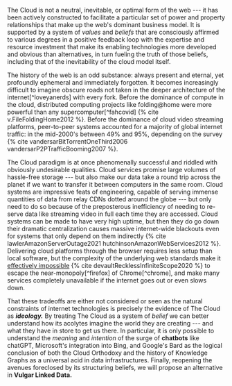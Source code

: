The Cloud is not a neutral, inevitable, or optimal form of the web --- it has been actively constructed to facilitate a particular set of power and property relationships that make up the web's dominant business model. It is supported by a system of *values* and *beliefs* that are consciously affirmed to various degrees in a positive feedback loop with the expertise and resource investment that make its enabling technologies more developed and obvious than alternatives, in turn fueling the truth of those beliefs, including that of the inevitability of the cloud model itself. 

The history of the web is an odd substance: always present and eternal, yet profoundly ephemeral and immediately forgotten. It becomes increasingly difficult to imagine obscure roads not taken in the deeper architecture of the internet[^loveyanerds] with every fork. Before the dominance of compute in the cloud, distributed computing projects like folding@home were more powerful than any supercomputer[^fahcovid] {% cite v.FileFoldingHome2012 %}. Before the dominance of cloud video streaming platforms, peer-to-peer systems accounted for a majority of global internet traffic: in the mid-2000's between 49% and 95%, depending on the survey {% cite vandersarBitTorrentOneThird2006 vandersarP2PTrafficBooming2007 %}. 

The Cloud paradigm is at once phenomenally successful and riddled with obviously undesirable qualities. Cloud services promise large volumes of hassle-free storage --- but also make our data take a round trip across the planet if we want to transfer it between computers in the same room. Cloud systems are impressive feats of engineering, capable of serving immense quantities of data from relay CDNs dotted around the globe --- but only need to do so because of the preposterous inefficiency of needing to re-serve data like streaming video in full each time they are accessed. Cloud systems can be made to have very high uptime, but then they do go down their dramatic centralization causes massive internet-wide blackouts even for systems that only depend on them indirectly {% cite lawlerAmazonServerOutage2021 hutchinsonAmazonWebServices2012 %}. Delivering cloud platforms through the browser requires less setup than local software, but the complexity of the underlying web standards make it [effectively impossible](https://drewdevault.com/2020/03/18/Reckless-limitless-scope.html) {% cite devaultRecklessInfiniteScope2020 %} to escape the near-monopoly[^firefox] of Chrome[^chrome], and make many services completely unavailable if the internet goes out or even slows down.

That these tradeoffs are either not considered or seen as the natural constraints of internet technologies is precisely the evidence of The Cloud as ***ideology.*** By treating The Cloud as a system of *belief* we can better understand how its acolytes imagine the world they are creating --- and what they have in store to get us there. In particular, it is only possible to understand the *meaning* and *intention* of the surge of **chatbots** like chatGPT, Microsoft's integration into Bing, and Google's Bard as the logical conclusion of both the Cloud Orthodoxy and the history of Knowledge Graphs as a universal acid in data infrastructures. Finally, reopening the avenues foreclosed by its structuring beliefs, we will propose an alternative in **Vulgar Linked Data.** 
